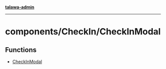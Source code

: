 [**talawa-admin**](../../../README.md)

***

# components/CheckIn/CheckInModal

## Functions

- [CheckInModal](functions/CheckInModal.md)
